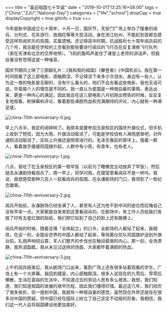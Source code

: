 +++
title = "喜迎祖国七十华诞"
date = "2019-10-01T13:25:16+08:00"
tags = ["China","ZJU","National-Day"]
categories = ["life","school"]
dropCap = true
displayCopyright = true
gitinfo = true
+++

今年是新中国成立七十周年，十月一日，国庆节，天安门广场上举办了隆重的阅兵、分列式、花车游行、放烟花等等大型活动。身在浙江杭州，不能赶到首都去感受这样热闹欢乐的氛围，实属遗憾。还记得高中时期，抗战胜利七十周年阅兵前的几个月，我总能在学校的上空看到那些要进行阅兵的飞行员在反复演练飞行队列（家在天津和北京的交界地带）。飞机的轰鸣声盖住了课堂上老师的讲话声，但我丝毫没有觉得这是一种噪音。

国庆节期间上映了三部献礼片：《我和我的祖国》《攀登者》《中国机长》。我在第一时间观看了这三部电影，感触颇深，不记得流下来多少次泪水。身边有一些人，认为这一类的电影是无聊的，没有什么看头的，他们不会去看这些电影，我也无话可说，毕竟每个人的理念是不同的。我一直认为爱国是一种很自豪的事情，表达出来，更是一种内心的满足。因此我会在这三部电影八月初刚出预告的时候，反反复复地观看，刷弹幕和评论，看着那些满腔热血和充满期待的评论，内心就有一种满足感。

![china-70th-anniversary-0.jpg](/images/china-70th-anniversary-0.jpg "三张电影票")

早上六点半，我定的闹钟响了。我原本是要参加玉泉校区的国庆升旗仪式，但手机上收到了短信，因为大雨，升旗活动取消了。可能是学校怕有人淋雨感冒吧，对外通知活动取消了，实际上升旗还是照常进行的。毛泽东像前的草坪上，围着一群人，看着旗手缓缓将国旗升起。人群中有小孩，有青年，也有老人。

![china-70th-anniversary-1.jpg](/images/china-70th-anniversary-1.jpg "永谦剧场门口")

八点，我吃了在玉泉校区的第一顿早饭（以前为了睡懒觉主动放弃了早饭），然后就去永谦剧场看阅兵了。周一早上，同学问我，在寝室里看阅兵不是一样吗，我说，我想感受那种几百人一起看阅兵的氛围。在永谦剧场的门口，我领到了一枚纪念徽章。

![china-70th-anniversary-2.jpg](/images/china-70th-anniversary-2.jpg "纪念徽章")

阅兵开始前，永谦剧场已经坐满了人，甚至有人还为抢不到中间的座位而后悔自己没有早来一点。大家都是自发来到这里看阅兵的。在剧场中，有工作人员给我们发放了印有五星红旗的贴纸，我们把它贴到了自己的脸上还有胳膊上。

阅兵开始的时候，随着总理「全体起立」的口令，全剧场的人都站了起来，我相信，在这一刻，全国全世界的中国人都站了起来，等待着仪仗队将国旗护送到升旗台前。礼炮声响彻云霄，军人们整齐的步伐也在触动着我的内心。那一刻，全场肃静，我热泪盈眶。我从未见过这样的场面，大家都怀着满腔的热血。

![china-70th-anniversary-3.jpg](/images/china-70th-anniversary-3.jpg "剧场中座无虚席")

上午的阅兵结束后，我从剧场门口出来，看到广场上还有很多站着观看的学生，广场上有一个大屏幕。我回到寝室，内心感触颇深。很多人说现在的九零后、零零后懒散，生活在富裕的生活中，不知道过去的劳动人民有多么艰苦。我想，我们知道，我们知道祖国的发展的艰辛历程，因此我们懂得珍惜。最近这几年，我们经历了很多挫折，但一提到中国，我就有一种很自豪的感觉。虽然现在外界还是存在很多对中国的质疑，但中国已经在国际上树立了自己坚定不动摇的形象。我相信，我们这一代人会将祖国建设地更加美好。